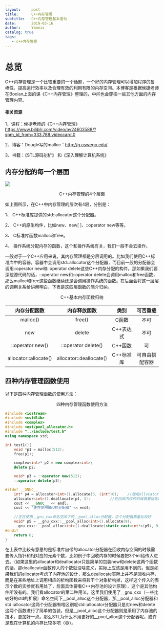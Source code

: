 ```yaml
---
layout:     post
title:      C++内存管理
subtitle:   C++内存管理基本语句 
date:       2019-03-16
author:     Yannis
catalog: true
tags:	
   - c++内存管理
---
```




# 总览

C++内存管理是一个比较重要的一个话题，一个好的内存管理可以增加程序的鲁棒性，提高运行效率以及合理有效的利用有限的内存空间。本博客是根据侯捷老师在Boolan上面的课《C++内存管理》整理的，中间也会穿插一些其他方面的内存管理内容。

#### 相关资源

1、课程：侯捷老师的《C++内存管理》https://www.bilibili.com/video/av24603588/?spm_id_from=333.788.videocard.0

2、博客：Dougle写的malloc：<http://g.oswego.edu/> 

3、书籍：《STL源码剖析》 和《深入理解计算机系统》

## 内存分配的每一个层面

![](https://raw.githubusercontent.com/yupeifengyannis/yupeifengyannis.github.io/master/_posts/memory_mange/img/1.png)

<center>C++内存管理的4个层面</center>

如上图所示，在C++中内存管理的层次有4层，分别是：

1、 C++标准库提供的std::allocator这个分配器。

2、 C++的原生构件，比如new、new[ ]、::operator new等等。

3、 C标准库函数malloc和free。

4、 操作系统分配内存的函数，这个和操作系统有关，我们一般不会去操作。

一般对于一个C++应用来说，其内存管理都是分层调用的。比如我们使用C++标准库中的容器，容器中会调用std::allocator这个分配器，而目前一般的分配器会调用::operator new和::operator delete这些C++内存分配的构件，那如果我们要深挖源代码的话，::operator new和::operator delete会调用malloc和free函数，那么malloc和free这些函数继续还是会调用操作系统的函数。在后面会将这一层层的调用关系给讲解明白，下表是这四层函数的简介归纳。

<center>C++基本内存函数归纳</center>

|       内存分配函数       |        内存释放函数        |   类别    |    可否重载    |
| :----------------------: | :------------------------: | :-------: | :------------: |
|         malloc()         |           free()           |   C函数   |      不可      |
|           new            |           delete           | C++表达式 |      不可      |
|     ::operator new()     |    ::operator delete()     |  C++函数  |       可       |
| allocator<T>::allocate() | allocator<T>::deallocate() | C++标准库 | 可自由搭配容器 |

## 四种内存管理函数使用

以下是四种内存管理函数的使用方法：

<center>四种内存管理函数使用方法</center>

```c++
#include <iostream>
#include <cstdlib>
#include <complex>
#include <ext/pool_allocator.h>
#include "../include/test.h"
using namespace std;

int test1(){
    void *p1 = malloc(512);
    free(p1);

    complex<int>* p2 = new complex<int>;
    delete p2;

    void* p3 = ::operator new(512);
    ::operator delete(p3);

#ifdef __GNUC__
    int* p4 = allocator<int>().allocate(3, (int*)0);	//使用allocator分配，需要指定分配对象的类型和个数
    allocator<int>().deallocate(p4, 3);			//在回收内存的时候需要指定回收的指针和回收的相应的个数，这个比较烦人
    cout << __GNUC__ << endl;
    cout << "正在使用GNU的分配器" << endl;
    
    //正在使用__gnu_cxx命名空间下的__pool_alloc分配器，这个分配器质量比较好
    void* p5 = __gnu_cxx::__pool_alloc<int>().allocate(9);
    __gnu_cxx::__pool_alloc<int>().deallocate(static_cast<int*>(p5), 9);
#endif
    return 0;
}
```

在上表中比较有意思的是标准库自带的allocator分配器在回收内存空间的时候需要传入指针和相对应的元素个数，比如例子中回收内存的时候要把3个int给传入进去。（如果这里的allocator和deallocator只是简单的包装new和delete这两个函数的话，那deallocate函数传入的个数就没啥意义，实际上应该是用不到的。但是如果我们的allocator考虑了内存池的设计，那么deallocate实际上并不是回收内存，而是在某些地址上调用相应的析构函数来将若干个对象析构掉，这样这个传入的表示个数的实参就有用处了，后面具体要看C++内存池的设计原理），这个是其他构件所没有的。我们看allocator的第二种用法，这里我们使用了\__gnu_cxx（一些比较好的std的扩展）命名空间下\__pool_alloc这个分配器，那\__pool_alloc分配器和std::allocator这两个分配器有啥区别呢std::allocator分配器只是对new和delete这两个函数进行了简单的包装，但是\__pool_alloc这个分配器则是采用了内存池的技术，更加好一点。那么STL为什么不用更好的\__pool_alloc这个分配器呢，或许是现在计算机的内存比较多吧（😄）。

